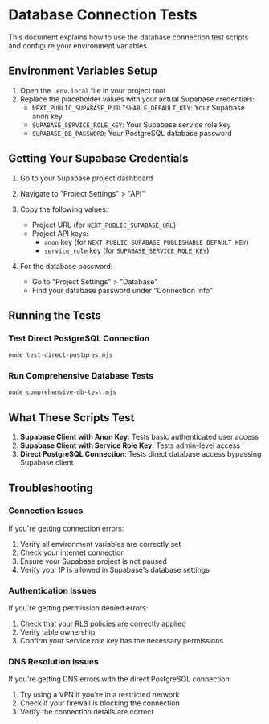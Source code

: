 # Database Connection Tests

This document explains how to use the database connection test scripts and configure your environment variables.

## Environment Variables Setup

1. Open the `.env.local` file in your project root
2. Replace the placeholder values with your actual Supabase credentials:
   - `NEXT_PUBLIC_SUPABASE_PUBLISHABLE_DEFAULT_KEY`: Your Supabase anon key
   - `SUPABASE_SERVICE_ROLE_KEY`: Your Supabase service role key
   - `SUPABASE_DB_PASSWORD`: Your PostgreSQL database password

## Getting Your Supabase Credentials

1. Go to your Supabase project dashboard
2. Navigate to "Project Settings" > "API"
3. Copy the following values:
   - Project URL (for `NEXT_PUBLIC_SUPABASE_URL`)
   - Project API keys:
     - `anon` key (for `NEXT_PUBLIC_SUPABASE_PUBLISHABLE_DEFAULT_KEY`)
     - `service_role` key (for `SUPABASE_SERVICE_ROLE_KEY`)

4. For the database password:
   - Go to "Project Settings" > "Database"
   - Find your database password under "Connection Info"

## Running the Tests

### Test Direct PostgreSQL Connection

```bash
node test-direct-postgres.mjs
```

### Run Comprehensive Database Tests

```bash
node comprehensive-db-test.mjs
```

## What These Scripts Test

1. **Supabase Client with Anon Key**: Tests basic authenticated user access
2. **Supabase Client with Service Role Key**: Tests admin-level access
3. **Direct PostgreSQL Connection**: Tests direct database access bypassing Supabase client

## Troubleshooting

### Connection Issues

If you're getting connection errors:

1. Verify all environment variables are correctly set
2. Check your internet connection
3. Ensure your Supabase project is not paused
4. Verify your IP is allowed in Supabase's database settings

### Authentication Issues

If you're getting permission denied errors:

1. Check that your RLS policies are correctly applied
2. Verify table ownership
3. Confirm your service role key has the necessary permissions

### DNS Resolution Issues

If you're getting DNS errors with the direct PostgreSQL connection:

1. Try using a VPN if you're in a restricted network
2. Check if your firewall is blocking the connection
3. Verify the connection details are correct